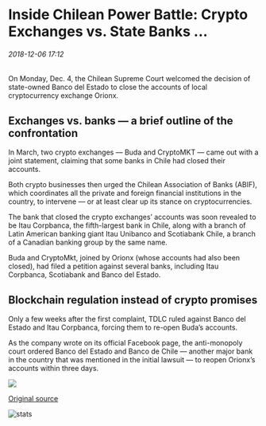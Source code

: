 # Inside Chilean Power Battle: Crypto Exchanges vs. State Banks ...

###### 2018-12-06 17:12

On Monday, Dec. 4, the Chilean Supreme Court welcomed the decision of state-owned Banco del Estado to close the accounts of local cryptocurrency exchange Orionx.

## Exchanges vs. banks — a brief outline of the confrontation

In March, two crypto exchanges — Buda and CryptoMKT — came out with a joint statement, claiming that some banks in Chile had closed their accounts.

Both crypto businesses then urged the Chilean Association of Banks (ABIF), which coordinates all the private and foreign financial institutions in the country, to intervene — or at least clear up its stance on cryptocurrencies.

The bank that closed the crypto exchanges’ accounts was soon revealed to be Itau Corpbanca, the fifth-largest bank in Chile, along with a branch of Latin American banking giant Itau Unibanco and Scotiabank Chile, a branch of a Canadian banking group by the same name.

Buda and CryptoMkt, joined by Orionx (whose accounts had also been closed), had filed a petition against several banks, including Itau Corpbanca, Scotiabank and Banco del Estado.

## Blockchain regulation instead of crypto promises

Only a few weeks after the first complaint, TDLC ruled against Banco del Estado and Itau Corpbanca, forcing them to re-open Buda’s accounts.

As the company wrote on its official Facebook page, the anti-monopoly court ordered Banco del Estado and Banco de Chile — another major bank in the country that was mentioned in the initial lawsuit — to reopen Orionx’s accounts within three days.

![](https://s3.cointelegraph.com/storage/uploads/view/f68bfdb9ec9a4d244be4765ac51b6b04.png)

[Original source](https://cointelegraph.com/news/inside-chilean-power-battle-crypto-exchanges-vs-state-banks)

![stats](https://c.statcounter.com/11760860/0/a89fa40b/1/ "stats")